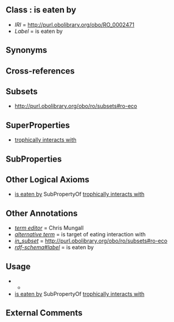 
## Class : is eaten by

 * *IRI* = http://purl.obolibrary.org/obo/RO_0002471
 * *Label* = is eaten by

## Synonyms


## Cross-references


## Subsets

 * http://purl.obolibrary.org/obo/ro/subsets#ro-eco

## SuperProperties

 * [trophically interacts with](../../RO/38/RO_0002438.md)

## SubProperties


## Other Logical Axioms

 * [is eaten by](../../RO/71/RO_0002471.md) SubPropertyOf [trophically interacts with](../../RO/38/RO_0002438.md)

## Other Annotations

 * *[term editor](../../IAO/17/IAO_0000117.md)* = Chris Mungall
 * *[alternative term](../../IAO/18/IAO_0000118.md)* = is target of eating interaction with
 * *[in_subset](../../et/oboInOwl#inSubset.md)* = http://purl.obolibrary.org/obo/ro/subsets#ro-eco
 * *[rdf-schema#label](../../el/rdf-schema#label.md)* = is eaten by

## Usage

 * -
 * [is eaten by](../../RO/71/RO_0002471.md) SubPropertyOf [trophically interacts with](../../RO/38/RO_0002438.md)

## External Comments

